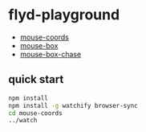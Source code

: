 # flyd-playground

- [mouse-coords](http://raine.github.io/flyd-playground/mouse-coords/)
- [mouse-box](http://raine.github.io/flyd-playground/mouse-box/)
- [mouse-box-chase](http://raine.github.io/flyd-playground/mouse-box-chase/)

## quick start

```sh
npm install
npm install -g watchify browser-sync
cd mouse-coords
../watch
```
